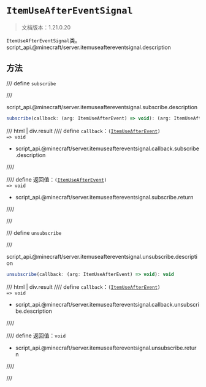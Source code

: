 # `ItemUseAfterEventSignal`

> 文档版本：1.21.0.20

`ItemUseAfterEventSignal`类。script_api.@minecraft/server.itemuseaftereventsignal.description

## 方法

/// define
`subscribe`


///

script_api.@minecraft/server.itemuseaftereventsignal.subscribe.description

```js
subscribe(callback: (arg: ItemUseAfterEvent) => void): (arg: ItemUseAfterEvent) => void
```

/// html | div.result
//// define
`callback`：<code>(<a href="../itemuseafterevent/">ItemUseAfterEvent</a>) =&gt; void</code>

- script_api.@minecraft/server.itemuseaftereventsignal.callback.subscribe.description


////

//// define
返回值：<code>(<a href="../itemuseafterevent/">ItemUseAfterEvent</a>) =&gt; void</code>

- script_api.@minecraft/server.itemuseaftereventsignal.subscribe.return


////

///


/// define
`unsubscribe`


///

script_api.@minecraft/server.itemuseaftereventsignal.unsubscribe.description

```js
unsubscribe(callback: (arg: ItemUseAfterEvent) => void): void
```

/// html | div.result
//// define
`callback`：<code>(<a href="../itemuseafterevent/">ItemUseAfterEvent</a>) =&gt; void</code>

- script_api.@minecraft/server.itemuseaftereventsignal.callback.unsubscribe.description


////

//// define
返回值：`void`

- script_api.@minecraft/server.itemuseaftereventsignal.unsubscribe.return


////

///

